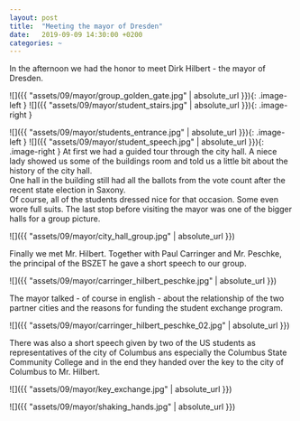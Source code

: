 ```yaml
---
layout: post
title:  "Meeting the mayor of Dresden"
date:   2019-09-09 14:30:00 +0200
categories: ~
---
```


In the afternoon we had the honor to meet Dirk Hilbert - the mayor of Dresden.

![]({{ "assets/09/mayor/group_golden_gate.jpg" | absolute_url }}){: .image-left }
![]({{ "assets/09/mayor/student_stairs.jpg" | absolute_url }}){: .image-right }

![]({{ "assets/09/mayor/students_entrance.jpg" | absolute_url }}){: .image-left }
![]({{ "assets/09/mayor/student_speech.jpg" | absolute_url }}){: .image-right }
At first we had a guided tour through the city hall. A niece lady showed us some
of the buildings room and told us a little bit about the history of the city
hall.  
One hall in the building still had all the ballots from the vote count after the
recent state election in Saxony.  
Of course, all of the students dressed nice for that occasion. Some even wore
full suits.
The last stop before visiting the mayor was one of the bigger halls for a group
picture.

![]({{ "assets/09/mayor/city_hall_group.jpg" | absolute_url }})

Finally we met Mr. Hilbert. Together with Paul Carringer and  Mr. Peschke, the
principal of the BSZET he gave a short speech to our group.

![]({{ "assets/09/mayor/carringer_hilbert_peschke.jpg" | absolute_url }})

The mayor talked - of course in english - about the relationship of the two
partner cities and the reasons for funding the student exchange program.

![]({{ "assets/09/mayor/carringer_hilbert_peschke_02.jpg" | absolute_url }})

There was also a short speech given by two of the US students as representatives
of the city of Columbus ans especially the Columbus State Community College and
in the end they handed over the key to the city of Columbus to Mr. Hilbert.

![]({{ "assets/09/mayor/key_exchange.jpg" | absolute_url }})

![]({{ "assets/09/mayor/shaking_hands.jpg" | absolute_url }})
